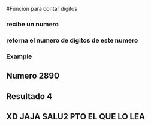 #Funcion para contar digitos
### recibe un numero 
### retorna el numero de digitos de este numero
### Example
## Numero 2890
## Resultado 4
## XD JAJA SALU2 PTO EL QUE LO LEA 
